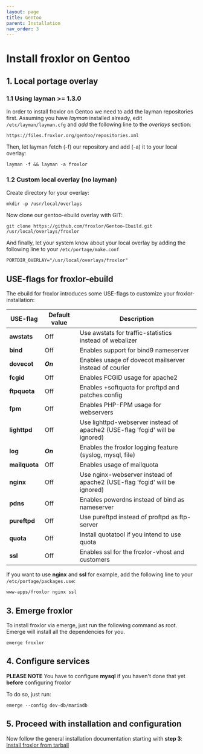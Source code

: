 ```yaml
---
layout: page
title: Gentoo
parent: Installation
nav_order: 3
---
```


# Install froxlor on Gentoo

## 1. Local portage overlay

### 1.1 Using layman >= 1.3.0

In order to install froxlor on Gentoo we need to add the layman repositories first. Assuming you have *layman* installed already, edit `/etc/layman/layman.cfg` and *add* the following line to the *overlays* section:

    https://files.froxlor.org/gentoo/repositories.xml

Then, let layman fetch (-f) our repository and add (-a) it to your local overlay:

```shell
layman -f && layman -a froxlor
```

### 1.2 Custom local overlay (no layman)

Create directory for your overlay:

```shell
mkdir -p /usr/local/overlays
```

Now clone our gentoo-ebuild overlay with GIT:

```shell
git clone https://github.com/froxlor/Gentoo-Ebuild.git /usr/local/overlays/froxlor
```

And finally, let your system know about your local overlay by adding the following line to your `/etc/portage/make.conf`

    PORTDIR_OVERLAY="/usr/local/overlays/froxlor"

## USE-flags for froxlor-ebuild

The ebuild for froxlor introduces some USE-flags to customize your froxlor-installation:

| USE-flag | Default value | Description |
| -------- | ------------- | ----------- |
|**awstats**|Off|Use awstats for traffic-statistics instead of webalizer|
|**bind**|Off|Enables support for bind9 nameserver|
|**dovecot**|***On***|Enables usage of dovecot mailserver instead of courier|
|**fcgid**|Off|Enables FCGID usage for apache2|
|**ftpquota**|Off|Enables +softquota for proftpd and patches config|
|**fpm**|Off|Enables PHP-FPM usage for webservers|
|**lighttpd**|Off|Use lighttpd-webserver instead of apache2 (USE-flag 'fcgid' will be ignored)|
|**log**|***On***|Enables the froxlor logging feature (syslog, mysql, file)|
|**mailquota** |Off|Enables usage of mailquota|
|**nginx** |Off|Use nginx-webserver instead of apache2 (USE-flag 'fcgid' will be ignored)|
|**pdns**|Off|Enables powerdns instead of bind as nameserver|
|**pureftpd**|Off|Use pureftpd instead of proftpd as ftp-server|
|**quota**|Off|Install quotatool if you intend to use quota|
|**ssl**|Off|Enables ssl for the froxlor-vhost and customers|

If you want to use **nginx** and **ssl** for example, add the following line to your `/etc/portage/packages.use`:

    www-apps/froxlor nginx ssl

## 3. Emerge froxlor

To install froxlor via emerge, just run the following command as root. Emerge will install all the dependencies for you.

```shell
emerge froxlor
```

## 4. Configure services

**PLEASE NOTE** You have to configure **mysql** if you haven't done that yet **before** configuring froxlor

To do so, just run:

```shell
emerge --config dev-db/mariadb
```

## 5. Proceed with installation and configuration

Now follow the general installation documentation starting with **step 3**: [Install froxlor from tarball](/general/installation/tarball.html#3-installation-via-web-installer)
